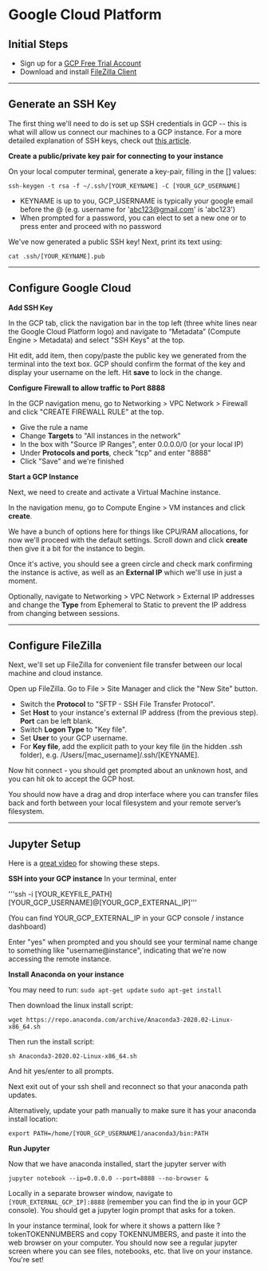 # Google Cloud Platform


## Initial Steps

- Sign up for a [GCP Free Trial Account](https://cloud.google.com/free)
- Download and install [FileZilla Client](https://filezilla-project.org/)

---

## Generate an SSH Key

The first thing we'll need to do is set up SSH credentials in GCP -- this is what will allow us connect our machines to a GCP instance. For a more detailed explanation of SSH keys, check out [this article](https://www.ssh.com/ssh/public-key-authentication).


**Create a public/private key pair for connecting to your instance**

On your local computer terminal, generate a key-pair, filling in the [] values:

```ssh-keygen -t rsa -f ~/.ssh/[YOUR_KEYNAME] -C [YOUR_GCP_USERNAME]```

- KEYNAME is up to you, GCP_USERNAME is typically your google email before the @ (e.g. username for 'abc123@gmail.com' is 'abc123')
- When prompted for a password, you can elect to set a new one or to press enter and proceed with no password

We've now generated a public SSH key! Next, print its text using:

```cat .ssh/[YOUR_KEYNAME].pub```

---

## Configure Google Cloud

**Add SSH Key**

In the GCP tab, click the navigation bar in the top left (three white lines near the Google Cloud Platform logo) and navigate to “Metadata” (Compute Engine > Metadata) and select "SSH Keys" at the top.

Hit edit, add item, then copy/paste the public key we generated from the terminal into the text box. GCP should confirm the format of the key and display your username on the left. Hit **save** to lock in the change. 


**Configure Firewall to allow traffic to Port 8888**

In the GCP navigation menu, go to Networking > VPC Network > Firewall and click "CREATE FIREWALL RULE" at the top. 
- Give the rule a name
- Change **Targets** to "All instances in the network"
- In the box with "Source IP Ranges", enter 0.0.0.0/0 (or your local IP)
- Under **Protocols and ports**, check "tcp" and enter "8888"
- Click "Save" and we're finished


**Start a GCP Instance**

Next, we need to create and activate a Virtual Machine instance. 

In the navigation menu, go to Compute Engine > VM instances and click **create**.

We have a bunch of options here for things like CPU/RAM allocations, for now we'll proceed with the default settings. Scroll down and click **create** then give it a bit for the instance to begin. 

Once it's active, you should see a green circle and check mark confirming the instance is active, as well as an **External IP** which we'll use in just a moment.

Optionally, navigate to Networking > VPC Network > External IP addresses and change the **Type** from Ephemeral to Static to prevent the IP address from changing between sessions.

---

## Configure FileZilla

Next, we'll set up FileZilla for convenient file transfer between our local machine and cloud instance. 

Open up FileZilla. Go to File > Site Manager and click the "New Site" button. 
- Switch the **Protocol** to "SFTP - SSH File Transfer Protocol".
- Set **Host** to your instance's external IP address (from the previous step). **Port** can be left blank. 
- Switch **Logon Type** to "Key file".
- Set **User** to your GCP username. 
- For **Key file**, add the explicit path to your key file (in the hidden .ssh folder), e.g. /Users/[mac_username]/.ssh/[KEYNAME].

Now hit connect - you should get prompted about an unknown host, and you can hit ok to accept the GCP host. 

You should now have a drag and drop interface where you can transfer files back and forth between your local filesystem and your remote server’s filesystem.


---

## Jupyter Setup

Here is a [great video](https://www.youtube.com/watch?time_continue=4&v=Db4FfhXDYS8&feature=emb_logo) for showing these steps. 
  

**SSH into your GCP instance**
In your terminal, enter 

'''ssh -i [YOUR_KEYFILE_PATH] [YOUR_GCP_USERNAME]@[YOUR_GCP_EXTERNAL_IP]'''

(You can find YOUR_GCP_EXTERNAL_IP in your GCP console / instance dashboard)  

Enter "yes" when prompted and you should see your terminal name change to something like "username@instance", indicating that we're now accessing the remote instance.


**Install Anaconda on your instance** 

You may need to run: 
```sudo apt-get update``` 
```sudo apt-get install```

Then download the linux install script:

```wget https://repo.anaconda.com/archive/Anaconda3-2020.02-Linux-x86_64.sh```

Then run the install script:

```sh Anaconda3-2020.02-Linux-x86_64.sh```

And hit yes/enter to all prompts.

Next exit out of your ssh shell and reconnect so that your anaconda path updates.

Alternatively, update your path manually to make sure it has your anaconda install location:

```export PATH=/home/[YOUR_GCP_USERNAME]/anaconda3/bin:PATH```


**Run Jupyter** 

Now that we have anaconda installed, start the jupyter server with 

```jupyter notebook --ip=0.0.0.0 --port=8888 --no-browser &``` 

Locally in a separate browser window, navigate to `[YOUR_EXTERNAL_GCP_IP]:8888` (remember you can find the ip in your GCP console). You should get a jupyter login prompt that asks for a token.

In your instance terminal, look for where it shows a pattern like ?tokenTOKENNUMBERS and copy TOKENNUMBERS, and paste it into the web browser on your computer. 
You should now see a regular jupyter screen where you can see files, notebooks, etc. that live on your instance. You're set!

